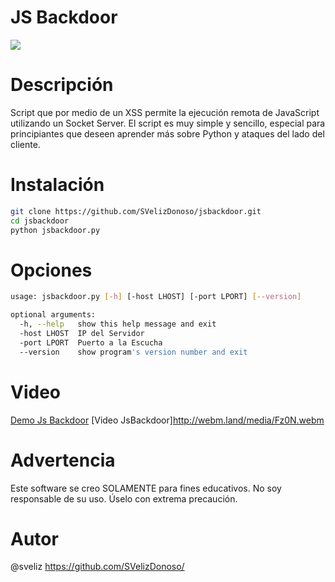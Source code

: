 # JS Backdoor
<img src="https://image.ibb.co/kbjzRc/jsbackdoor.png" >

# Descripción
Script que por medio de un XSS permite la ejecución remota de JavaScript utilizando un Socket Server. El script es muy simple y sencillo, especial para principiantes que deseen aprender más sobre Python y ataques del lado del cliente.

# Instalación
```sh
git clone https://github.com/SVelizDonoso/jsbackdoor.git
cd jsbackdoor
python jsbackdoor.py
```

# Opciones
```sh
usage: jsbackdoor.py [-h] [-host LHOST] [-port LPORT] [--version]

optional arguments:
  -h, --help   show this help message and exit
  -host LHOST  IP del Servidor
  -port LPORT  Puerto a la Escucha
  --version    show program's version number and exit
  ```

# Video
[Demo Js Backdoor](https://media.giphy.com/media/RK9DLq4zqS0TxVu1Ej/giphy.gif)
[Video JsBackdoor]http://webm.land/media/Fz0N.webm

# Advertencia
Este software se creo SOLAMENTE para fines educativos. No soy responsable de su uso. Úselo con extrema precaución.

# Autor
@sveliz https://github.com/SVelizDonoso/

